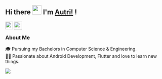 ### <h2>Hi there <img src="https://github.com/TheDudeThatCode/TheDudeThatCode/raw/master/Assets/Hi.gif" width="29px" style="max-width:100%;"> I'm <a href="https://github.com/Autri01" rel="nofollow">Autri!</a> !</h2>
<a href="www.linkedin.com/in/autri-acharyya-526107200" rel="nofollow">
  <img align="left" width="24px" src="https://camo.githubusercontent.com/d659d2bac00c01b42bffbae84bdc121e828b8fecd5b4949ffa2575f5d9e4a371/68747470733a2f2f63646e2e6a7364656c6976722e6e65742f6e706d2f73696d706c652d69636f6e734076332f69636f6e732f6c696e6b6564696e2e737667" data-canonical-src="https://cdn.jsdelivr.net/npm/simple-icons@v3/icons/linkedin.svg" style="max-width:100%;">
</a>
<a href="mailto:autriacharyya@gmail.com">
  <img align="left" width="26px" src="https://camo.githubusercontent.com/c9a89a6426081483aa6cd371bdecae44045961437b349ea97097d476978436f4/68747470733a2f2f63646e2e6a7364656c6976722e6e65742f6e706d2f73696d706c652d69636f6e734076332f69636f6e732f676d61696c2e737667" data-canonical-src="https://cdn.jsdelivr.net/npm/simple-icons@v3/icons/gmail.svg" style="max-width:100%;">
</a>
<br>
<h3>About Me</h3>
<p><g-emoji class="g-emoji" alias="mortar_board" fallback-src="https://github.githubassets.com/images/icons/emoji/unicode/1f393.png">🎓</g-emoji> Pursuing my Bachelors in Computer Science & Engineering.<br><g-emoji class="g-emoji" alias="man_technologist" fallback-src="https://github.githubassets.com/images/icons/emoji/unicode/1f468-1f4bb.png">👨‍💻</g-emoji> Passionate about Android Development, Flutter and love to learn new things.</p>

  
<img src="https://github-readme-stats.vercel.app/api?username=Autri01&&show_icons=true&title_color=ffffff&icon_color=bb2acf&text_color=daf7dc&bg_color=151515">
